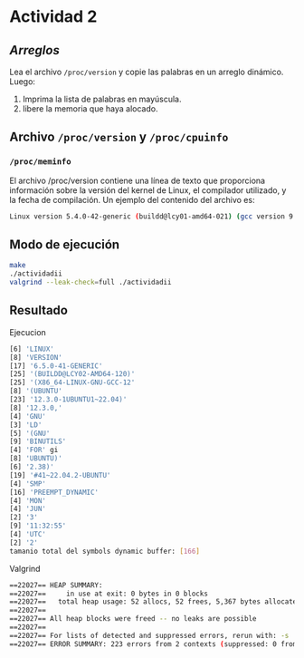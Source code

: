 # Actividad 2
## _Arreglos_
Lea el archivo `/proc/version` y copie las palabras en un arreglo dinámico.
Luego:
   1. Imprima la lista de palabras en mayúscula. 
   2. libere la memoria que haya alocado.

## Archivo `/proc/version` y `/proc/cpuinfo`
### `/proc/meminfo`
El archivo /proc/version contiene una línea de texto que proporciona información sobre la versión del kernel de Linux, el compilador utilizado, y la fecha de compilación. Un ejemplo del contenido del archivo es:
```bash
Linux version 5.4.0-42-generic (buildd@lcy01-amd64-021) (gcc version 9.3.0 (Ubuntu 9.3.0-10ubuntu2)) #46-Ubuntu SMP Fri Jul 10 05:46:45 UTC 2020
```
## Modo de ejecución

```bash
make
./actividadii
valgrind --leak-check=full ./actividadii
```

## Resultado
Ejecucion
```bash
[6] 'LINUX' 
[8] 'VERSION' 
[17] '6.5.0-41-GENERIC' 
[25] '(BUILDD@LCY02-AMD64-120)' 
[25] '(X86_64-LINUX-GNU-GCC-12' 
[8] '(UBUNTU' 
[23] '12.3.0-1UBUNTU1~22.04)' 
[8] '12.3.0,' 
[4] 'GNU' 
[3] 'LD' 
[5] '(GNU' 
[9] 'BINUTILS' 
[4] 'FOR' gi
[8] 'UBUNTU)' 
[6] '2.38)' 
[19] '#41~22.04.2-UBUNTU' 
[4] 'SMP' 
[16] 'PREEMPT_DYNAMIC' 
[4] 'MON' 
[4] 'JUN' 
[2] '3' 
[9] '11:32:55' 
[4] 'UTC' 
[2] '2' 
tamanio total del symbols dynamic buffer: [166]
```

Valgrind
```bash
==22027== HEAP SUMMARY:
==22027==     in use at exit: 0 bytes in 0 blocks
==22027==   total heap usage: 52 allocs, 52 frees, 5,367 bytes allocated
==22027== 
==22027== All heap blocks were freed -- no leaks are possible
==22027== 
==22027== For lists of detected and suppressed errors, rerun with: -s
==22027== ERROR SUMMARY: 223 errors from 2 contexts (suppressed: 0 from 0)
```